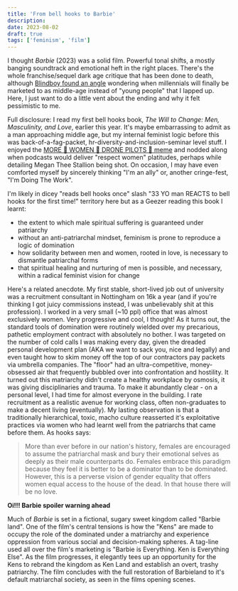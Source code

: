 ```yaml
---
title: 'From bell hooks to Barbie'
description:
date: 2023-08-02
draft: true
tags: ['feminism', 'film']
---
```


I thought _Barbie_ (2023) was a solid film. Powerful tonal shifts, a mostly
banging soundtrack and emotional heft in the right places. There's the whole
franchise/sequel dark age critique that has been done to death, although
[Blindboy found an angle](https://play.acast.com/s/blindboy/barbie-and-mattel-as-millennial-pavlovian-conditioning)
wondering when millennials will finally be marketed to as middle-age instead of
"young people" that I lapped up. Here, I just want to do a little vent about the
ending and why it felt pessimistic to me.

Full disclosure: I read my first bell hooks book, _The Will to Change: Men,
Masculinity, and Love_, earlier this year. It's maybe embarrassing to admit as a
man approaching middle age, but my internal feminist logic before this was
back-of-a-fag-packet, hr-diversity-and-inclusion-seminar level stuff. I enjoyed
the
[MORE 👏 WOMEN 👏 DRONE PILOTS 👏 meme](https://knowyourmeme.com/photos/1353985-hire-more-women-guards)
and nodded along when podcasts would deliver "respect women" platitudes, perhaps
while detailing Megan Thee Stallion being shot. On occasion, I may have even
comforted myself by sincerely thinking "I'm an ally" or, another cringe-fest,
"I'm Doing The Work".

I'm likely in dicey "reads bell hooks once" slash "33 YO man REACTS to bell
hooks for the first time!" territory here but as a Geezer reading this book I
learnt:

- the extent to which male spiritual suffering is guaranteed under patriarchy
- without an anti-patriarchal mindset, feminism is prone to reproduce a logic of
  domination
- how solidarity between men and women, rooted in love, is necessary to
  dismantle patriarchal forms
- that spiritual healing and nurturing of men is possible, and necessary, within
  a radical feminist vision for change

<!-- I have to credit [Jaded Forum](https://youtu.be/CKmf5_EOdck) with first putting me
on, really, to how the patriarchy hurts men. Reading hooks' pen made me count,
and sit with, all of these ways. I used to frame my upbringing in a single-parent,
all-female household in a way that surely granted me immunity from falling into anti-feminist actions. My mum was well into _all men are bastards_ (AMAB) discourse but made sure to add an "except you, Ewen" disclaimer. In reality, it's impossible to be "raised by women" - I had a mostly-present dad and, for long stretches, another man lived in my house with me. I knew other kids who had their own dads, I was part of exclusively male friendship groups that
spanned different ages and muscle mass. I got given the "man of the house" talk. These were the people who schooled me on what "manhood" was and it was debilitating. --->

Here's a related anecdote. My first stable, short-lived job out of university
was a recruitment consultant in Nottingham on 16k a year (and if you're thinking
I got juicy commissions instead, I was unbelievably shit at this profession). I
worked in a very small (~10 ppl) office that was almost exclusively women. Very
progressive and cool, I thought! As it turns out, the standard tools of
domination were routinely wielded over my precarious, pathetic employment
contract with absolutely no bother. I was targeted on the number of cold calls I
was making every day, given the dreaded personal development plan (AKA we want
to sack you, nice and legally) and even taught how to skim money off the top of
our contractors pay packets via umbrella companies. The "floor" had an
ultra-competitive, money-obsessed air that frequently bubbled over into
confrontation and hostility. It turned out this matriarchy didn't create a
healthy workplace by osmosis, it was giving disciplinaries and trauma. To make
it abundantly clear - on a personal level, I had time for almost everyone in the
building. I rate recruitment as a realistic avenue for working class, often
non-graduates to make a decent living (eventually). My lasting observation is
that a traditionally hierarchical, toxic, macho culture reasserted it's
exploitative practices via women who had learnt well from the patriarchs that
came before them. As hooks says:

> More than ever before in our nation's history, females are encouraged to
> assume the patriarchal mask and bury their emotional selves as deeply as their
> male counterparts do. Females embrace this paradigm because they feel it is
> better to be a dominator than to be dominated. However, this is a perverse
> vision of gender equality that offers women equal access to the house of the
> dead. In that house there will be no love.

**Oi!!! Barbie spoiler warning ahead**

Much of _Barbie_ is set in a fictional, sugary sweet kingdom called "Barbie
land". One of the film's central tensions is how the "Kens" are made to occupy
the role of the dominated under a matriarchy and experience oppression from
various social and decision-making spheres. A tag-line used all over the film's
marketing is "Barbie is Everything. Ken is Everything Else". As the film
progresses, it elegantly tees up an opportunity for the Kens to rebrand the
kingdom as Ken Land and establish an overt, trashy patriarchy. The film
concludes with the full restoration of Barbieland to it's default matriarchal
society, as seen in the films opening scenes.
